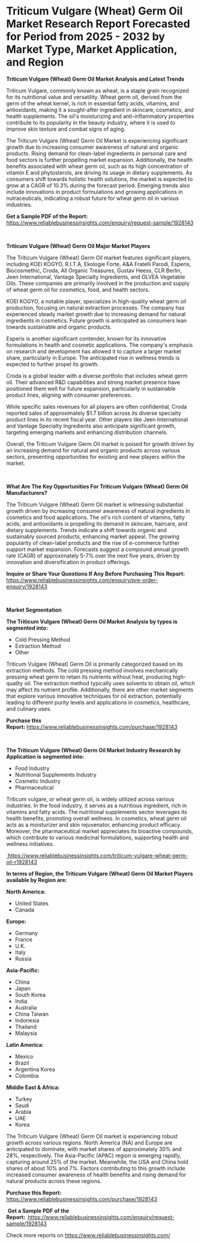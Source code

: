 <p><h1>Triticum Vulgare (Wheat) Germ Oil Market Research Report Forecasted for Period from 2025 -  2032 by Market Type, Market Application, and Region</h1></p><p><strong>Triticum Vulgare (Wheat) Germ Oil Market Analysis and Latest Trends</strong></p>
<p><p>Triticum Vulgare, commonly known as wheat, is a staple grain recognized for its nutritional value and versatility. Wheat germ oil, derived from the germ of the wheat kernel, is rich in essential fatty acids, vitamins, and antioxidants, making it a sought-after ingredient in skincare, cosmetics, and health supplements. The oil's moisturizing and anti-inflammatory properties contribute to its popularity in the beauty industry, where it is used to improve skin texture and combat signs of aging.</p><p>The Triticum Vulgare (Wheat) Germ Oil Market is experiencing significant growth due to increasing consumer awareness of natural and organic products. Rising demand for clean-label ingredients in personal care and food sectors is further propelling market expansion. Additionally, the health benefits associated with wheat germ oil, such as its high concentration of vitamin E and phytosterols, are driving its usage in dietary supplements. As consumers shift towards holistic health solutions, the market is expected to grow at a CAGR of 10.3% during the forecast period. Emerging trends also include innovations in product formulations and growing applications in nutraceuticals, indicating a robust future for wheat germ oil in various industries.</p></p>
<p><strong>Get a Sample PDF of the Report:&nbsp;</strong> <a href="https://www.reliablebusinessinsights.com/enquiry/request-sample/1928143?utm_campaign=1950&utm_medium=2&utm_source=Github&utm_content=ia&utm_term=15012025&utm_id=triticum-vulgare-wheat-germ-oil">https://www.reliablebusinessinsights.com/enquiry/request-sample/1928143</a></p>
<p>&nbsp;</p>
<p><strong>Triticum Vulgare (Wheat) Germ Oil Major Market Players</strong></p>
<p><p>The Triticum Vulgare (Wheat) Germ Oil market features significant players, including KOEI KOGYO, R.I.T.A, Ekologie Forte, A&A Fratelli Parodi, Esperis, Biocosmethic, Croda, All Organic Treasures, Gustav Heess, CLR Berlin, Jeen International, Vantage Specialty Ingredients, and OLVEA Vegetable Oils. These companies are primarily involved in the production and supply of wheat germ oil for cosmetics, food, and health sectors.</p><p>KOEI KOGYO, a notable player, specializes in high-quality wheat germ oil production, focusing on natural extraction processes. The company has experienced steady market growth due to increasing demand for natural ingredients in cosmetics. Future growth is anticipated as consumers lean towards sustainable and organic products.</p><p>Esperis is another significant contender, known for its innovative formulations in health and cosmetic applications. The company's emphasis on research and development has allowed it to capture a larger market share, particularly in Europe. The anticipated rise in wellness trends is expected to further propel its growth.</p><p>Croda is a global leader with a diverse portfolio that includes wheat germ oil. Their advanced R&D capabilities and strong market presence have positioned them well for future expansion, particularly in sustainable product lines, aligning with consumer preferences.</p><p>While specific sales revenues for all players are often confidential, Croda reported sales of approximately $1.7 billion across its diverse specialty product lines in its recent fiscal year. Other players like Jeen International and Vantage Specialty Ingredients also anticipate significant growth, targeting emerging markets and enhancing distribution channels.</p><p>Overall, the Triticum Vulgare Germ Oil market is poised for growth driven by an increasing demand for natural and organic products across various sectors, presenting opportunities for existing and new players within the market.</p></p>
<p>&nbsp;</p>
<p><strong>What Are The Key Opportunities For Triticum Vulgare (Wheat) Germ Oil Manufacturers?</strong></p>
<p><p>The Triticum Vulgare (Wheat) Germ Oil market is witnessing substantial growth driven by increasing consumer awareness of natural ingredients in cosmetics and food applications. The oil's rich content of vitamins, fatty acids, and antioxidants is propelling its demand in skincare, haircare, and dietary supplements. Trends indicate a shift towards organic and sustainably sourced products, enhancing market appeal. The growing popularity of clean-label products and the rise of e-commerce further support market expansion. Forecasts suggest a compound annual growth rate (CAGR) of approximately 5-7% over the next five years, driven by innovation and diversification in product offerings.</p></p>
<p><strong>Inquire or Share Your Questions If Any Before Purchasing This Report:</strong> <a href="https://www.reliablebusinessinsights.com/enquiry/pre-order-enquiry/1928143?utm_campaign=1950&utm_medium=2&utm_source=Github&utm_content=ia&utm_term=15012025&utm_id=triticum-vulgare-wheat-germ-oil">https://www.reliablebusinessinsights.com/enquiry/pre-order-enquiry/1928143</a></p>
<p>&nbsp;</p>
<p><strong>Market Segmentation</strong></p>
<p><strong>The Triticum Vulgare (Wheat) Germ Oil Market Analysis by types is segmented into:</strong></p>
<p><ul><li>Cold Pressing Method</li><li>Extraction Method</li><li>Other</li></ul></p>
<p><p>Triticum Vulgare (Wheat) Germ Oil is primarily categorized based on its extraction methods. The cold pressing method involves mechanically pressing wheat germ to retain its nutrients without heat, producing high-quality oil. The extraction method typically uses solvents to obtain oil, which may affect its nutrient profile. Additionally, there are other market segments that explore various innovative techniques for oil extraction, potentially leading to different purity levels and applications in cosmetics, healthcare, and culinary uses.</p></p>
<p><strong>Purchase this Report:&nbsp;</strong><a href="https://www.reliablebusinessinsights.com/purchase/1928143?utm_campaign=1950&utm_medium=2&utm_source=Github&utm_content=ia&utm_term=15012025&utm_id=triticum-vulgare-wheat-germ-oil">https://www.reliablebusinessinsights.com/purchase/1928143</a></p>
<p>&nbsp;</p>
<p><strong>The Triticum Vulgare (Wheat) Germ Oil Market Industry Research by Application is segmented into:</strong></p>
<p><ul><li>Food Industry</li><li>Nutritional Supplements Industry</li><li>Cosmetic Industry</li><li>Pharmaceutical</li></ul></p>
<p><p>Triticum vulgare, or wheat germ oil, is widely utilized across various industries. In the food industry, it serves as a nutritious ingredient, rich in vitamins and fatty acids. The nutritional supplements sector leverages its health benefits, promoting overall wellness. In cosmetics, wheat germ oil acts as a moisturizer and skin rejuvenator, enhancing product efficacy. Moreover, the pharmaceutical market appreciates its bioactive compounds, which contribute to various medicinal formulations, supporting health and wellness initiatives.</p></p>
<p><a href="https://www.reliablebusinessinsights.com/triticum-vulgare-wheat-germ-oil-r1928143?utm_campaign=1950&utm_medium=2&utm_source=Github&utm_content=ia&utm_term=15012025&utm_id=triticum-vulgare-wheat-germ-oil">&nbsp;https://www.reliablebusinessinsights.com/triticum-vulgare-wheat-germ-oil-r1928143</a></p>
<p><strong>In terms of Region, the Triticum Vulgare (Wheat) Germ Oil Market Players available by Region are:</strong></p>
<p>
    <p> <strong> North America: </strong>
        <ul>
            <li>United States</li>
            <li>Canada</li>
        </ul>
        </p> 
    <p> <strong> Europe: </strong>
        <ul>
            <li>Germany</li>
            <li>France</li>
            <li>U.K.</li>
            <li>Italy</li>
            <li>Russia</li>
        </ul>
        </p> 
    <p> <strong> Asia-Pacific: </strong>
        <ul>
            <li>China</li>
            <li>Japan</li>
            <li>South Korea</li>
            <li>India</li>
            <li>Australia</li>
            <li>China Taiwan</li>
            <li>Indonesia</li>
            <li>Thailand</li>
            <li>Malaysia</li>
        </ul>
        </p> 
    <p> <strong> Latin America: </strong>
        <ul>
            <li>Mexico</li>
            <li>Brazil</li>
            <li>Argentina Korea</li>
            <li>Colombia</li>
        </ul>
        </p> 
    <p> <strong> Middle East & Africa: </strong>
        <ul>
            <li>Turkey</li>
            <li>Saudi</li>
            <li>Arabia</li>
            <li>UAE</li>
            <li>Korea</li>
        </ul>
    </p>
    </p>
<p><p>The Triticum Vulgare (Wheat) Germ Oil market is experiencing robust growth across various regions. North America (NA) and Europe are anticipated to dominate, with market shares of approximately 30% and 28%, respectively. The Asia-Pacific (APAC) region is emerging rapidly, capturing around 25% of the market. Meanwhile, the USA and China hold shares of about 10% and 7%. Factors contributing to this growth include increased consumer awareness of health benefits and rising demand for natural products across these regions.</p></p>
<p><strong>Purchase this Report: </strong><a href="https://www.reliablebusinessinsights.com/purchase/1928143?utm_campaign=1950&utm_medium=2&utm_source=Github&utm_content=ia&utm_term=15012025&utm_id=triticum-vulgare-wheat-germ-oil">https://www.reliablebusinessinsights.com/purchase/1928143</a></p>
<p>&nbsp;<strong>Get a Sample PDF of the Report:&nbsp;&nbsp;</strong><a href="https://www.reliablebusinessinsights.com/enquiry/request-sample/1928143?utm_campaign=1950&utm_medium=2&utm_source=Github&utm_content=ia&utm_term=15012025&utm_id=triticum-vulgare-wheat-germ-oil">https://www.reliablebusinessinsights.com/enquiry/request-sample/1928143</a></p>
<p><strong></strong></p>
<p>Check more reports on <a href="https://www.reliablebusinessinsights.com/?utm_campaign=1950&utm_medium=2&utm_source=Github&utm_content=ia&utm_term=15012025&utm_id=triticum-vulgare-wheat-germ-oil">https://www.reliablebusinessinsights.com/</a></p>